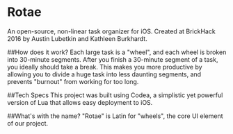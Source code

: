 # Rotae
An open-source, non-linear task organizer for iOS. Created at BrickHack 2016 by Austin Lubetkin and Kathleen Burkhardt.

##How does it work?
Each large task is a "wheel", and each wheel is broken into 30-minute segments. After you finish a 30-minute segment of a task, you ideally should take a break. This makes you more productive by allowing you to divide a huge task into less daunting segments, and prevents "burnout" from working for too long.

##Tech Specs
This project was built using Codea, a simplistic yet powerful version of Lua that allows easy deployment to iOS.

##What's with the name?
"Rotae" is Latin for "wheels", the core UI element of our project.